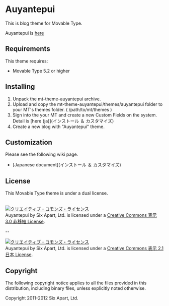 Auyantepui
====================
This is blog theme for Movable Type.

Auyantepui is [here](http://en.wikipedia.org/wiki/Auyantepui)


## Requirements
This theme requires:

* Movable Type 5.2 or higher

## Installing

1. Unpack the mt-theme-auyantepui archive.
2. Upload and copy the mt-theme-auyantepui/themes/auyantepui folder to your MT's themes folder. ( /path/to/mt/themes )
3. Sign into the your MT and create a new Custom Fields on the system. Detail is [here (ja)](インストール ＆ カスタマイズ)
4. Create a new blog with "Auyantepui" theme.

## Customization
Please see the following wiki page.

* [Japanese document](インストール ＆ カスタマイズ)

## License
This Movable Type theme is under a dual license.<br/><br/>

<a rel="license" href="http://creativecommons.org/licenses/by/3.0/deed.ja"><img alt="クリエイティブ・コモンズ・ライセンス" style="border-width:0" src="http://i.creativecommons.org/l/by/3.0/88x31.png" /></a><br /><span xmlns:dct="http://purl.org/dc/terms/" property="dct:title">Auyantepui</span> by <span xmlns:cc="http://creativecommons.org/ns#" property="cc:attributionName">Six Apart, Ltd.</span> is licensed under a <a rel="license" href="http://creativecommons.org/licenses/by/3.0/deed.ja">Creative Commons 表示 3.0 非移植 License</a>.

--

<a rel="license" href="http://creativecommons.org/licenses/by/2.1/jp/"><img alt="クリエイティブ・コモンズ・ライセンス" style="border-width:0" src="http://i.creativecommons.org/l/by/2.1/jp/88x31.png" /></a><br /><span xmlns:dct="http://purl.org/dc/terms/" property="dct:title">Auyantepui</span> by <span xmlns:cc="http://creativecommons.org/ns#" property="cc:attributionName">Six Apart, Ltd.</span> is licensed under a <a rel="license" href="http://creativecommons.org/licenses/by/2.1/jp/">Creative Commons 表示 2.1 日本 License</a>.

## Copyright
The following copyright notice applies to all the files provided in this distribution, including binary files, unless explicitly noted otherwise.

Copyright 2011-2012 Six Apart, Ltd.
